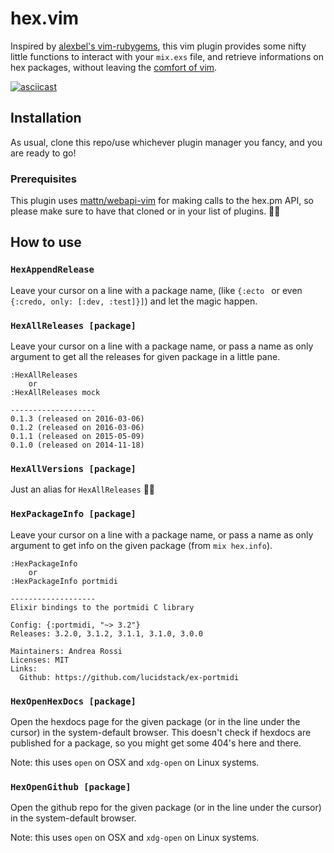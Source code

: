 # hex.vim

Inspired by [alexbel's vim-rubygems](https://github.com/alexbel/vim-rubygems), this vim plugin
provides some nifty little functions to interact with your `mix.exs` file, and retrieve informations
on hex packages, without leaving the [comfort of vim](https://www.reddit.com/r/cozyplaces).

[![asciicast](https://asciinema.org/a/41100.png)](https://asciinema.org/a/41100)

## Installation

As usual, clone this repo/use whichever plugin manager you fancy, and you are ready to go!

### Prerequisites

This plugin uses [mattn/webapi-vim](https://github.com/mattn/webapi-vim) for making calls to the 
hex.pm API, so please make sure to have that cloned or in your list of plugins. 👌🏼

## How to use

### `HexAppendRelease`
Leave your cursor on a line with a package name, (like `{:ecto ` or even
`{:credo, only: [:dev, :test]}]`) and let the magic happen.

### `HexAllReleases [package]`
Leave your cursor on a line with a package name, or pass a name as only
argument to get all the releases for given package in a little pane.
```
:HexAllReleases
    or
:HexAllReleases mock

-------------------
0.1.3 (released on 2016-03-06)
0.1.2 (released on 2016-03-06)
0.1.1 (released on 2015-05-09)
0.1.0 (released on 2014-11-18)
```

### `HexAllVersions [package]`
Just an alias for `HexAllReleases` ☝🏼

### `HexPackageInfo [package]`
Leave your cursor on a line with a package name, or pass a name as only
argument to get info on the given package (from `mix hex.info`).
```
:HexPackageInfo
    or
:HexPackageInfo portmidi

-------------------
Elixir bindings to the portmidi C library

Config: {:portmidi, "~> 3.2"}
Releases: 3.2.0, 3.1.2, 3.1.1, 3.1.0, 3.0.0

Maintainers: Andrea Rossi
Licenses: MIT
Links:
  Github: https://github.com/lucidstack/ex-portmidi
```

### `HexOpenHexDocs [package]`
Open the hexdocs page for the given package (or in the line under the cursor)
in the system-default browser.  This doesn't check if hexdocs are published for
a package, so you might get some 404's here and there.

Note: this uses `open` on OSX and `xdg-open` on Linux systems.

### `HexOpenGithub [package]`
Open the github repo for the given package (or in the line under the cursor) in
the system-default browser.

Note: this uses `open` on OSX and `xdg-open` on Linux systems.
